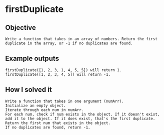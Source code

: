 # firstDuplicate

## Objective
    Write a function that takes in an array of numbers. Return the first duplicate in the array, or -1 if no duplicates are found.

## Example outputs
    firstDuplicate([1, 2, 3, 1, 4, 5, 5]) will return 1.
    firstDuplicate([1, 2, 3, 4, 5]) will return -1.

## How I solved it
    Write a function that takes in one argument (numArr).
    Initialize an empty object.
    Iterate through each num in numArr.
    For each num, check if num exists in the object. If it doesn't exist, add it to the object. If it does exist, that's the first duplicate.
    Return the first num that exists in the object.
    If no duplicates are found, return -1.

